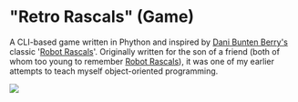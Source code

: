 # "Retro Rascals" (Game)

A CLI-based game written in Phython and inspired by [Dani Bunten Berry's](https://en.wikipedia.org/wiki/Danielle_Bunten_Berry) classic '[Robot Rascals](https://en.wikipedia.org/wiki/Robot_Rascals)'. Originally written for the son of a friend (both of whom too young to remember [Robot Rascals](https://en.wikipedia.org/wiki/Robot_Rascals)), it was one of my earlier attempts to teach myself object-oriented programming.

![](./assets/img/screenshot.gif)
